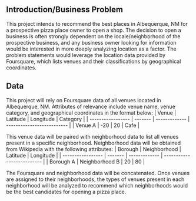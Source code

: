## Introduction/Business Problem

This project intends to recommend the best places in Albequerque, NM for a prospective pizza place owner to open a shop.
The decision to open a business is often strongly dependent on the locale/neighborhood of the prospective business, and any business owner looking for information would be interested in more deeply analyzing location as a factor.
The problem statements would leverage the location data provided by Foursquare, which lists venues and their classifications by geographical coordinates.

## Data

This project will rely on Foursquare data of all venues located in Albequerque, NM. Attributes of relevance include venue name, venue category, and geographical coordinates in the format below:
| Venue | Latitude | Longitude   | Category         |
| ----------------- | ------- | ------------- | -------------------------- |
| Venue A        | -20     | 20 | Cafe |

This venue data will be paired with neighborhood data to list all venues present in a specific neighborhood. Neighborhood data will be obtained from Wikipedia with the following attributes:
| Borough | Neighborhood | Latitude   | Longitude         |
| ----------------- | ------- | ------------- | -------------------------- |
| Borough A        | Neighborhood B     | 20 | 80 |

The Foursquare and neighborhood data will be concatenated. Once venues are assigned to their neighborhoods, the types of venues present in each neighborhood will be analyzed to recommend which neighborhoods would be the best candidates for opening a pizza place.
